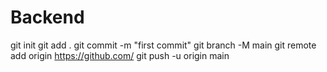 # Backend
git init
git add .
git commit -m "first commit"
git branch -M main
git remote add origin https://github.com/
git push -u origin main